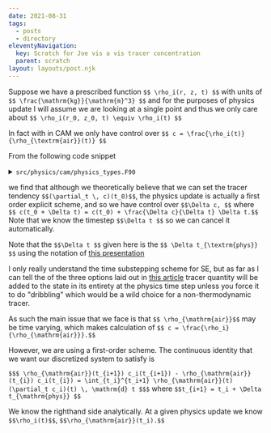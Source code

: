 ```yaml
---
date: 2021-08-31
tags:
  - posts
  - directory
eleventyNavigation:
  key: Scratch for Joe vis a vis tracer concentration
  parent: scratch
layout: layouts/post.njk
---
```


Suppose we have a prescribed function `$$ \rho_i(r, z, t) $$` with units of `$$ \frac{\mathrm{kg}}{\mathrm{m}^3} $$` and for the purposes
of physics update I will assume we are looking at a single point and thus we only care about
`$$ \rho_i(r_0, z_0, t) \equiv \rho_i(t) $$`

In fact with in CAM we only have control over `$$ c = \frac{\rho_i(t)}{\rho_{\textrm{air}}(t)} $$`

From the following code snippet 

<details>
<summary><code>src/physics/cam/physics_types.F90</code></summary>
  
  
```
  ! Update constituents, all schemes use time split q: no tendency kept
    call cnst_get_ind('CLDICE', ixcldice, abort=.false.)
    call cnst_get_ind('CLDLIQ', ixcldliq, abort=.false.)
    ! Check for number concentration of cloud liquid and cloud ice (if not present
    ! the indices will be set to -1)
    call cnst_get_ind('NUMICE', ixnumice, abort=.false.)
    call cnst_get_ind('NUMLIQ', ixnumliq, abort=.false.)
    call cnst_get_ind('NUMRAI', ixnumrain, abort=.false.)
    call cnst_get_ind('NUMSNO', ixnumsnow, abort=.false.)

    do m = 1, pcnst
       if(ptend%lq(m)) then 
          do k = ptend%top_level, ptend%bot_level
             state%q(:ncol,k,m) = state%q(:ncol,k,m) + ptend%q(:ncol,k,m) * dt 
          end do

          ! now test for mixing ratios which are too small
          ! don't call qneg3 for number concentration variables
          if (m /= ixnumice  .and.  m /= ixnumliq .and. &
              m /= ixnumrain .and.  m /= ixnumsnow ) then 
             call qneg3(trim(ptend%name), state%lchnk, ncol, state%psetcols, pver, m, m, qmin(m:m), state%q(:,1:pver,m:m))
          else 
             do k = ptend%top_level, ptend%bot_level
                ! checks for number concentration
                state%q(:ncol,k,m) = max(1.e-12_r8,state%q(:ncol,k,m))
                state%q(:ncol,k,m) = min(1.e10_r8,state%q(:ncol,k,m))
             end do
          end if

       end if

    end do

    !------------------------------------------------------------------------
    ! This is a temporary fix for the large H, H2 in WACCM-X
    ! Well, it was supposed to be temporary, but it has been here
    ! for a while now.
    !------------------------------------------------------------------------
    if ( waccmx_is('ionosphere') .or. waccmx_is('neutral') ) then 
       call cnst_get_ind('H', ixh) 
       do k = ptend%top_level, ptend%bot_level
          state%q(:ncol,k,ixh) = min(state%q(:ncol,k,ixh), 0.01_r8)
       end do

       call cnst_get_ind('H2', ixh2)
       do k = ptend%top_level, ptend%bot_level
          state%q(:ncol,k,ixh2) = min(state%q(:ncol,k,ixh2), 6.e-5_r8)
       end do
    endif
```
  
</details>


we find that although we theoretically believe that we can set the
tracer tendency `$$(\partial_t \, c)(t_0)$$`, the physics update is 
actually a first order explicit scheme, and so we have control over 
`$$\Delta c, $$` where `$$ c(t_0 + \Delta t) = c(t_0) + \frac{\Delta c}{\Delta t} \Delta t.$$`
Note that we know the timestep `$$\Delta t $$` so we can cancel it automatically.

Note that the `$$\Delta t $$` given here is the `$$ \Delta t_{\textrm{phys}} $$` using the notation
of [this presentation](https://www.cesm.ucar.edu/events/tutorials/2018/files/Lecture2-lauritzen.pdf)

I only really understand the time substepping scheme for SE, but as far as I can tell the of
the three options laid out in [this article](https://www.osti.gov/servlets/purl/1706688)
tracer quantity will be added to the state in its entirety at the physics time step
unless you force it to do "dribbling" which would be a wild choice
for a non-thermodynamic tracer. 

As such the main issue that we face is that `$$ \rho_{\mathrm{air}}$$` may be time varying,
which makes calculation of `$$ c = \frac{\rho_i}{\rho_{\mathrm{air}}}.$$`

However, we are using a first-order scheme. The continuous identity that
we want our discretized system to satisfy is 

`$$$ \rho_{\mathrm{air}}(t_{i+1}) c_i(t_{i+1}) - \rho_{\mathrm{air}}(t_{i}) c_i(t_{i}) = \int_{t_i}^{t_i+1} \rho_{\mathrm{air}}(t) (\partial_t c_i)(t) \, \mathrm{d} t $$$`
where `$$t_{i+1} = t_i + \Delta t_{\mathrm{phys}} $$`

We know the righthand side analytically. 
At a given physics update we know `$$\rho_i(t)$$`, `$$\rho_{\mathrm{air}}(t_i).$$`


